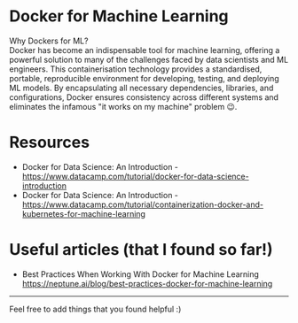 # Docker for Machine Learning

Why Dockers for ML? \
Docker has become an indispensable tool for machine learning, offering a powerful solution to many of the challenges faced by data scientists and ML engineers. This containerisation technology provides a standardised, portable, reproducible environment for developing, testing, and deploying ML models. 
By encapsulating all necessary dependencies, libraries, and configurations, Docker ensures consistency across different systems and eliminates the infamous "it works on my machine" problem 😉.


# Resources
- Docker for Data Science: An Introduction - https://www.datacamp.com/tutorial/docker-for-data-science-introduction
- Docker for Data Science: An Introduction - https://www.datacamp.com/tutorial/containerization-docker-and-kubernetes-for-machine-learning
  

# Useful articles (that I found so far!)
- Best Practices When Working With Docker for Machine Learning https://neptune.ai/blog/best-practices-docker-for-machine-learning

--------
Feel free to add things that you found helpful :) 
